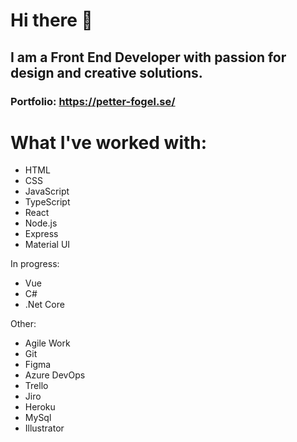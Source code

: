 # Hi there 👋

## I am a Front End Developer with passion for design and creative solutions.

### Portfolio: https://petter-fogel.se/

# What I've worked with:

- HTML
- CSS
- JavaScript
- TypeScript
- React
- Node.js
- Express
- Material UI

In progress: 
- Vue
- C#
- .Net Core

Other: 
-  Agile Work
-  Git
-  Figma
-  Azure DevOps
-  Trello
-  Jiro
-  Heroku
-  MySql
-  Illustrator

<!--
**PetterFogel/petterfogel** is a ✨ _special_ ✨ repository because its `README.md` (this file) appears on your GitHub profile.

Here are some ideas to get you started: Test

- 🔭 I’m currently working on ...
- 🌱 I’m currently learning ...
- 👯 I’m looking to collaborate on ...
- 🤔 I’m looking for help with ...
- 💬 Ask me about ...
- 📫 How to reach me: ...
- 😄 Pronouns: ...
- ⚡ Fun fact: ...
-->
